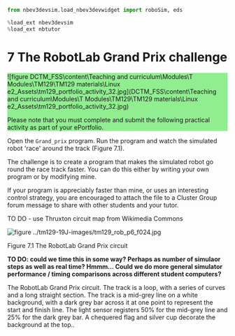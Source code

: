 ```python
from nbev3devsim.load_nbev3devwidget import roboSim, eds

%load_ext nbev3devsim
%load_ext nbtutor
```

# 7 The RobotLab Grand Prix challenge

<div xmlns:str="http://exslt.org/strings" style="background:lightgreen">

![figure DCTM_FSS\content\Teaching and curriculum\Modules\T Modules\TM129\TM129 materials\Linux e2\_Assets\tm129_portfolio_activity_32.jpg](DCTM_FSS\content\Teaching and curriculum\Modules\T Modules\TM129\TM129 materials\Linux e2\_Assets\tm129_portfolio_activity_32.jpg)

Please note that you must complete and submit the following practical activity as part of your ePortfolio.
</div>

Open the `Grand_prix` program. Run the program and watch the simulated robot 'race' around the track (Figure 7.1).

The challenge is to create a program that makes the simulated robot go round the race track faster. You can do this either by writing your own program or by modifying mine.

If your program is appreciably faster than mine, or uses an interesting control strategy, you are encouraged to attach the file to a Cluster Group forum message to share with other students and your tutor.


TO DO - use Thruxton circuit map from Wikimedia Commons

![figure ../tm129-19J-images/tm129_rob_p6_f024.jpg](../tm129-19J-images/tm129_rob_p6_f024.jpg)


Figure 7.1 The RobotLab Grand Prix circuit


__TO DO: could we time this in some way? Perhaps as number of simulaor steps as well as real time? Hmmm... Could we do more general simulator performance / timing comparisons across different student computers?__

The RobotLab Grand Prix circuit. The track is a loop, with a series of curves and a long straight section. The track is a mid-grey line on a white background, with a dark grey bar across it at one point to represent the start and finish line. The light sensor registers 50% for the mid-grey line and 25% for the dark grey bar. A chequered flag and silver cup decorate the background at the top..

